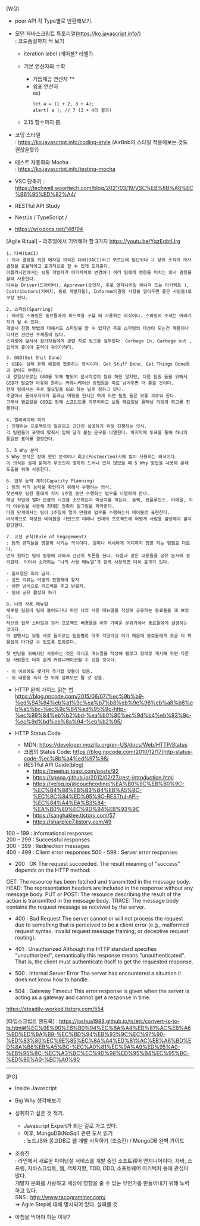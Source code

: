 [WG]
- peer API 각 Type별로 반환해보기.  
- 모던 자바스크립트 튜토리얼(https://ko.javascript.info/)  
  : 코드품질까지 싹 보기  

  - iteration label (레이블? 라벨?)

  - 기본 연산자와 수학
    - 거듭제곱 연산자 **  
    - 쉼표 연산자  
      ex)
      ```
      let a = (1 + 2, 3 + 4);
      alert( a ); // 7 (3 + 4의 결과)
      ```

  - 2.15 함수까지 봄.

- 코딩 스타일  
  : https://ko.javascript.info/coding-style (AirBnb의 스타일 적용해보는 것도 괜찮을듯?)  
  
- 테스트 자동화와 Mocha  
  : https://ko.javascript.info/testing-mocha  

- VSC 단축키
  : https://techwell.wooritech.com/blog/2021/03/19/VSC%EB%8B%A8%EC%B6%95%ED%82%A4/



- RESTful API Study
- NestJs / TypeScript / 
- https://wikidocs.net/148194

[Agile Ritual] - 리추얼에서 기억해야 할 3가지 https://youtu.be/YqzEqbtIJrg  

```
1. 다씨(DACI)  
: 의사 결정을 위한 애자일 의식은 다씨(DACI)라고 부르는데 팀단위나 그 상위 조직의 의사결정을 효율적이고 효과적으로 할 수 있게 도와준다.  
아틀라시안에서는 보통 개발자가 아키텍처의 변경이나 여러 팀에게 영향을 미치는 의사 결정을 할때 사용한다.  
다씨는 Driver(드라이버), Approver(승인자, 주로 엔지니어링 매니져 또는 아키텍트 ), Contributors(기여자, 동료 개발자들), Informed(결정 사항을 알아두면 좋은 사람들)로 구성 된다.  

2. 스파링(Sparring)  
: 애자일 스파링은 동료들에게 피드백을 구할 때 사용하는 의식이다. 스파링의 주제는 여러가지가 될 수 있다.  
개발시 진행 방법에 대해서도 스파링을 할 수 있지만 주로 스파링의 대상이 되는건 제품이나 디자인 관련된 주제들이 많다.  
스파링에 앞서서 참가자들에게 관련 자료 링크를 첨부한다. Garbage In, Garbage out , 입력이 좋아야 출력이 유의미하다.  

3. GSD(Get Shit Done)  
: GSD는 실제 문제 해결에 집중하는 의식이다. Get Stuff Done, Get Things Done등과 같이도 부른다.  
내 경험상으로는 GSD를 위해 별도의 문서작성이 필요 하진 않지만, 다른 팀원 들을 위해서 GSD가 필요한 이유와 원하는 커뮤니케이션 방법등을 따로 남겨두면 더 좋을 것이다.  
현재 팀에서는 주로 월요일을 GSD 하는 날로 정하고 있다.  
주말에서 돌아오자마자 플래닝 미팅을 한시간 하게 되면 팀원 들은 보통 괴로워 한다.  
그래서 월요일을 GSD로 정해 스프린트를 마무리하고 보통 화요일날 플래닝 미팅과 회고를 진행한다.  

4. 엘리베이터 피치  
: 진행하는 프로젝트의 일관되고 간단히 설명하기 위해 진행하는 의식.  
각 팀원들이 포맷에 맞춰서 입에 달라 붙는 문구를 나열한다. 마지막에 투표를 통해 하나의 통일된 표어를 결정한다.  

5. 5 Why 분석  
5 Why 분석은 장애 원인 분석이나 회고(Postmortem)시에 많이 사용하는 의식이다.  
이 의식은 실제 문제가 무엇인지 명확히 드러나 있지 않았을 때 5 Why 방법을 사용해 문제 도출을 위해 사용한다.  

6. 업무 능력 계획(Capacity Planning)  
: 팀의 처리 능력을 확인하기 위해서 수행하는 의식.  
첫번째로 팀원 들에게 각자 1주일 동안 수행하는 업무를 나열하게 한다.  
해당 작업에 얼마 만큼의 시간을 소모하는지 예상치를 적는다. 슬랙, 컨플루언스, 이메일, 지라 이슈등을 사용해 최대한 정확히 밑그림을 파악한다.  
다음 단계에서는 팀이 1주일에 얼마 만큼의 업무를 수행하는지 테이블로 표현한다.  
마지막으로 작성한 테이블을 기반으로 미래나 현재의 프로젝트에 어떻게 사람을 할당해야 할지 판단한다.  

7. 교전 규칙(Rule of Engagement)  
: 팀의 규칙들을 명문화 시키는 의식이다. 얼마나 세세하게 어디까지 정할 지는 팀별로 다르다. 
먼저 원하는 팀의 방향에 대해서 간단히 토론을 한다. 다음과 같은 내용들을 공유 문서에 정리한다. 이어서 소개하는 ‘나의 사용 매뉴얼’과 함께 사용하면 더욱 효과가 있다.

- 월요일은 회의 금지..
- 코드 리뷰는 어떻게 진행해야 할지
- 어떤 방식으로 피드백을 주고 받을지.
- 팀내 공유 활성화 하기

8. 나의 사용 매뉴얼  
새로운 팀원이 팀에 들어오거나 하면 나의 사용 매뉴얼을 작성해 공유하는 동료들을 꽤 보았다.   
자신의 업무 스타일과 과거 프로젝트 배경들을 아주 가벼운 분위기에서 동료들에게 설명하는 것이다.  
이 설명서는 보통 새로 들어오는 팀원별로 아주 각양각생 이기 때문에 동료들에게 조금 더 허물없이 다가갈 수 있도록 도와준다.  
  
첫 만남을 위해서만 사용하는 것은 아니고 매뉴얼을 작성해 블로그 형태로 게시해 두면 다른 팀 사람들도 더욱 쉽게 커뮤니케이션할 수 있을 것이다.  

- 이 이외에도 몇가지 추가할 것들이 있음. 
- 위 내용을 숙지 한 뒤에 살펴보면 될 것 같음.
```


- HTTP 완벽 가이드 읽는 법  
https://blog.npcode.com/2015/06/07/%ec%9b%b9-%ed%94%84%eb%a1%9c%ea%b7%b8%eb%9e%98%eb%a8%b8%eb%a5%bc-%ec%9c%84%ed%95%9c-http-%ec%99%84%eb%b2%bd-%ea%b0%80%ec%9d%b4%eb%93%9c-%ec%9d%bd%eb%8a%94-%eb%b2%95/  

- HTTP Status Code  
  - MDN: https://developer.mozilla.org/en-US/docs/Web/HTTP/Status  
  - 크롬의 Status Code: https://blog.npcode.com/2010/12/17/http-status-code-%ec%8b%a4%ed%97%98/  
  - RESTful API Guide(blog) 
    - https://meetup.toast.com/posts/92
    - https://spoqa.github.io/2012/02/27/rest-introduction.html
    - https://velog.io/@couchcoding/%EA%B0%9C%EB%B0%9C-%EC%B4%88%EB%B3%B4%EB%A5%BC-%EC%9C%84%ED%95%9C-RESTful-API-%EC%84%A4%EA%B3%84-%EA%B0%80%EC%9D%B4%EB%93%9C
    - https://sanghaklee.tistory.com/57
    - https://sharplee7.tistory.com/49
    
100 – 199 : Informational responses  
200 – 299 : Successful responses  
300 - 399 : Redirection messages  
400 - 499 : Client error responses
500 - 599 : Server error responses

- 200 : OK
The request succeeded. The result meaning of "success" depends on the HTTP method:

GET: The resource has been fetched and transmitted in the message body.
HEAD: The representation headers are included in the response without any message body.
PUT or POST: The resource describing the result of the action is transmitted in the message body.
TRACE: The message body contains the request message as received by the server.

- 400 : Bad Request
The server cannot or will not process the request due to something that is perceived to be a client error (e.g., malformed request syntax, invalid request message framing, or deceptive request routing).

- 401 : Unauthorized
Although the HTTP standard specifies "unauthorized", semantically this response means "unauthenticated". That is, the client must authenticate itself to get the requested response.

- 500 : Internal Server Error
The server has encountered a situation it does not know how to handle.

- 504 : Gateway Timeout
This error response is given when the server is acting as a gateway and cannot get a response in time.


https://steadily-worked.tistory.com/554

[타입스크립트 핸드북]
: https://joshua1988.github.io/ts/etc/convert-js-to-ts.html#%EC%9E%90%EB%B0%94%EC%8A%A4%ED%81%AC%EB%A6%BD%ED%8A%B8-%EC%BD%94%EB%93%9C%EC%97%90-%ED%83%80%EC%9E%85%EC%8A%A4%ED%81%AC%EB%A6%BD%ED%8A%B8%EB%A5%BC-%EC%A0%81%EC%9A%A9%ED%95%A0-%EB%95%8C-%EC%A3%BC%EC%9D%98%ED%95%B4%EC%95%BC-%ED%95%A0-%EC%A0%90


--- 


[PG]
- Inside Javascript  
- Big Why 생각해보기   
- 성취하고 싶은 것 적기.  
  - Javascript Expert가 되는 길로 가고 있다.  
  - 이후, MongoDB(NoSql) 관련 도서 읽기  
    : 노드JS와 몽고DB로 웹 개발 시작하기 (조승진) / MongoDB 완벽 가이드  

- 조승진  
: 라인에서 새로운 파이낸셜 서비스를 개발 중인 소프트웨어 엔지니어이다. 자바, 스프링, 자바스크립트, 웹, 객체지향, TDD, DDD, 소프트웨어 아키텍처 등에 관심이 많다.  
개발자 문화를 사랑하고 세상에 영향을 줄 수 있는 무언가를 만들어내기 위해 노력하고 있다.  
SNS : http://www.tacogrammer.com/  
=> Agile Step에 대해 명시되어 있다. 살펴볼 것.  

- 아침을 먹어야 하는 이유?

